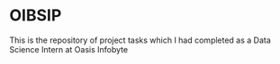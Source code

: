# OIBSIP
This is the repository of project tasks which I had completed as a Data Science Intern at Oasis Infobyte
